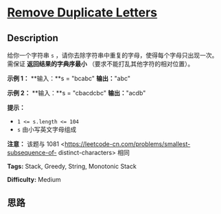 # [Remove Duplicate Letters][title]

## Description

给你一个字符串 `s` ，请你去除字符串中重复的字母，使得每个字母只出现一次。需保证 **返回结果的字典序最小** （要求不能打乱其他字符的相对位置）。



**示例 1：**
            **输入：**s = "bcabc"    **输出：**"abc"    

**示例 2：**
            **输入：**s = "cbacdcbc"    **输出：**"acdb"



**提示：**

  * `1 <= s.length <= 104`
  * `s` 由小写英文字母组成



**注意：** 该题与 1081 <https://leetcode-cn.com/problems/smallest-subsequence-of-
distinct-characters> 相同


**Tags:** Stack, Greedy, String, Monotonic Stack

**Difficulty:** Medium

## 思路

[title]: https://leetcode-cn.com/problems/remove-duplicate-letters
